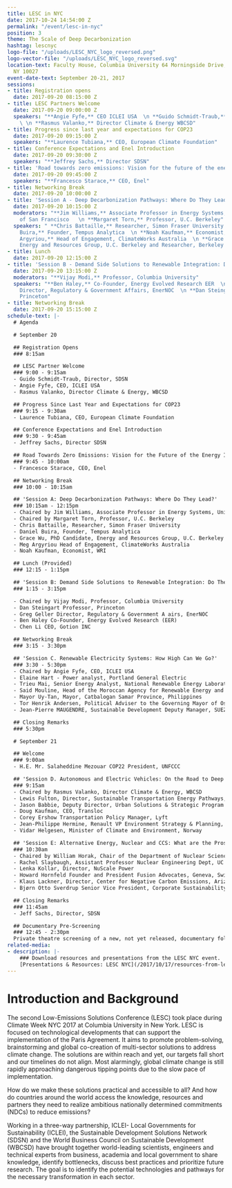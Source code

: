 ```yaml
---
title: LESC in NYC
date: 2017-10-24 14:54:00 Z
permalink: "/event/lesc-in-nyc"
position: 3
theme: The Scale of Deep Decarbonization
hashtag: lescnyc
logo-file: "/uploads/LESC_NYC_logo_reversed.png"
logo-vector-file: "/uploads/LESC_NYC_logo_reversed.svg"
location-text: Faculty House, Columbia University 64 Morningside Drive, New York,
  NY 10027
event-date-text: September 20-21, 2017
sessions:
- title: Registration opens
  date: 2017-09-20 08:15:00 Z
- title: LESC Partners Welcome
  date: 2017-09-20 09:00:00 Z
  speakers: "**Angie Fyfe,** CEO ICLEI USA  \n **Guido Schmidt-Traub,** Director SDSN
    \ \n **Rasmus Valanko,** Director Climate & Energy WBCSD"
- title: Progress since last year and expectations for COP23
  date: 2017-09-20 09:15:00 Z
  speakers: "**Laurence Tubiana,** CEO, European Climate Foundation"
- title: Conference Expectations and Enel Introduction
  date: 2017-09-20 09:30:00 Z
  speakers: "**Jeffrey Sachs,** Director SDSN"
- title: 'Road towards zero emissions: Vision for the future of the energy industry'
  date: 2017-09-20 09:45:00 Z
  speakers: "**Francesco Starace,** CEO, Enel"
- title: Networking Break
  date: 2017-09-20 10:00:00 Z
- title: 'Session A - Deep Decarbonization Pathways: Where Do They Lead?'
  date: 2017-09-20 10:15:00 Z
  moderators: "**Jim Williams,** Associate Professor in Energy Systems, University
    of San Francisco   \n **Margaret Torn,** Professor, U.C. Berkeley"
  speakers: " **Chris Battaille,** Researcher, Simon Fraser University  \n **Daniel
    Buira,** Founder, Tempus Analytica  \n **Noah Kaufman,** Economist, WRI  \n **Meg
    Argyriou,** Head of Engagement, ClimateWorks Australia  \n **Grace Wu,** PhD Candidate,
    Energy and Resources Group, U.C. Berkeley and Researcher, Berkeley Lab"
- title: Lunch
  date: 2017-09-20 12:15:00 Z
- title: 'Session B - Demand Side Solutions to Renewable Integration: Do They Scale?'
  date: 2017-09-20 13:15:00 Z
  moderators: "**Vijay Modi,** Professor, Columbia University"
  speakers: "**Ben Haley,** Co-Founder, Energy Evolved Research EER  \n **Greg Geller,**
    Director, Regulatory & Government Affairs, EnerNOC  \n **Dan Steingart,** Professor,
    Princeton"
- title: Networking Break
  date: 2017-09-20 15:15:00 Z
schedule-text: |-
  # Agenda

  # September 20

  ## Registration Opens
  ### 8:15am

  ## LESC Partner Welcome
  ### 9:00 - 9:15am
  - Guido Schmidt-Traub, Director, SDSN
  - Angie Fyfe, CEO, ICLEI USA
  - Rasmus Valanko, Director Climate & Energy, WBCSD

  ## Progress Since Last Year and Expectations for COP23
  ### 9:15 - 9:30am
  - Laurence Tubiana, CEO, European Climate Foundation

  ## Conference Expectations and Enel Introduction
  ### 9:30 - 9:45am
  - Jeffrey Sachs, Director SDSN

  ## Road Towards Zero Emissions: Vision for the Future of the Energy Industry
  ### 9:45 - 10:00am
  - Francesco Starace, CEO, Enel

  ## Networking Break
  ### 10:00 - 10:15am

  ## 'Session A: Deep Decarbonization Pathways: Where Do They Lead?'
  ### 10:15am - 12:15pm
  - Chaired by Jim Williams, Associate Professor in Energy Systems, University of San Francisco
  - Chaired by Margaret Torn, Professor, U.C. Berkeley
  - Chris Battaille, Researcher, Simon Fraser University
  - Daniel Buira, Founder, Tempus Analytica
  - Grace Wu, PhD Candidate, Energy and Resources Group, U.C. Berkeley and Researcher, Berkeley Lab
  - Meg Argyriou Head of Engagement, ClimateWorks Australia
  - Noah Kaufman, Economist, WRI

  ## Lunch (Provided)
  ### 12:15 - 1:15pm

  ## 'Session B: Demand Side Solutions to Renewable Integration: Do They Scale?'
  ### 1:15 - 3:15pm

  - Chaired by Vijay Modi, Professor, Columbia University
  - Dan Steingart Professor, Princeton
  - Greg Geller Director, Regulatory & Government A airs, EnerNOC
  - Ben Haley Co-Founder, Energy Evolved Research (EER)
  - Chen Li CEO, Gotion INC

  ## Networking Break
  ### 3:15 - 3:30pm

  ## 'Session C. Renewable Electricity Systems: How High Can We Go?'
  ### 3:30 - 5:30pm
  - Chaired by Angie Fyfe, CEO, ICLEI USA
  - Elaine Hart - Power analyst, Portland General Electric
  - Trieu Mai, Senior Energy Analyst, National Renewable Energy Laboratory
  - Said Mouline, Head of the Moroccan Agency for Renewable Energy and Energy Efficiency
  - Mayor Uy-Tan, Mayor, Catbalogan Samar Province, Philippines
  - Tor Henrik Andersen, Political Adviser to the Governing Mayor of Oslo, City of Oslo
  - Jean-Pierre MAUGENDRE, Sustainable Development Deputy Manager, SUEZ

  ## Closing Remarks
  ### 5:30pm

  # September 21

  ## Welcome
  ### 9:00am
  - H.E. Mr. Salaheddine Mezouar COP22 President, UNFCCC

  ## 'Session D. Autonomous and Electric Vehicles: On the Road to Deep Decarbonization?'
  ### 9:15am
  - Chaired by Rasmus Valanko, Director Climate & Energy, WBCSD
  - Lewis Fulton, Director, Sustainable Transportation Energy Pathways, UC Davis ITS
  - Jason Babbie, Deputy Director, Urban Solutions & Strategic Program Development, NRDC
  - Doug Kaufman, CEO, Transloc
  - Corey Ershow Transportation Policy Manager, Lyft
  - Jean-Philippe Hermine, Renault VP Environment Strategy & Planning, Renault-Nissan Alliance
  - Vidar Helgesen, Minister of Climate and Environment, Norway

  ## 'Session E: Alternative Energy, Nuclear and CCS: What are the Prospects?'
  ### 10:30am
  - Chaired by William Horak, Chair of the Department of Nuclear Science and Technology, Brookhaven National Laboratory
  - Rachel Slaybaugh, Assistant Professor Nuclear Engineering Dept, UC Berkeley
  - Lenka Kollar, Director, NuScale Power
  - Howard Hornfeld Founder and President Fusion Advocates, Geneva, Switzerland
  - Klaus Lackner, Director, Center for Negative Carbon Emissions, Arizona State University
  - Bjørn Otto Sverdrup Senior Vice President, Corporate Sustainability, Statoil ASA

  ## Closing Remarks
  ### 11:45am
  - Jeff Sachs, Director, SDSN

  ## Documentary Pre-Screening
  ### 12:45 - 2:30pm
  Private theatre screening of a new, not yet released, documentary followed by live Q&A with filmmaker David Schumacher. The screening is in the Schapiro/CEPSR building, Davis Auditorium on the 4th floor (campus level), room 412 (10 minute walk from Conference Venue). This part of the program is co-hosted with the Columbia University Center on Global Energy Policy.
related-media:
- description: |-
    ### Download resources and presentations from the LESC NYC event.
    [Presentations & Resources: LESC NYC](/2017/10/17/resources-from-lesc-nyc/)
---
```


# Introduction and Background

The second Low-Emissions Solutions Conference (LESC) took place during Climate Week NYC 2017 at Columbia University in New York. LESC is focused on technological developments that can support the implementation of the Paris Agreement. It aims to promote problem-solving, brainstorming and global co-creation of multi-sector solutions to address climate change. The solutions are within reach and yet, our targets fall short and our timelines do not align. Most alarmingly, global climate change is still rapidly approaching dangerous tipping points due to the slow pace of implementation.

How do we make these solutions practical and accessible to all? And how do countries around the world access the knowledge, resources and partners they need to realize ambitious nationally determined commitments (NDCs) to reduce emissions?

Working in a three-way partnership, ICLEI- Local Governments for Sustainability (ICLEI), the Sustainable Development Solutions Network (SDSN) and the World Business Council on Sustainable Development (WBCSD) have brought together world-leading scientists, engineers and technical experts from business, academia and local government to share knowledge, identify bottlenecks, discuss best practices and prioritize future research. The goal is to identify the potential technologies and pathways for the necessary transformation in each sector.
